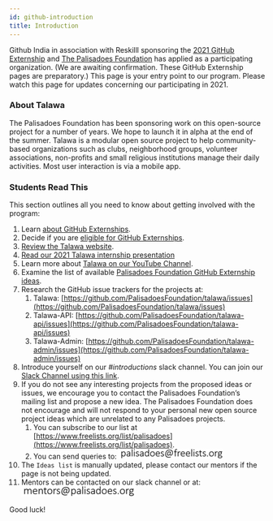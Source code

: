 ```yaml
---
id: github-introduction
title: Introduction
---
```


Github India in association with Reskilll sponsoring the [2021 GitHub Externship](https://externship.github.in/) and [The Palisadoes Foundation](http://www.palisadoes.org) has applied as a participating organization. (We are awaiting confirmation. These GitHub Externship pages are preparatory.) This page is your entry point to our program. Please watch this page for updates concerning our participating in 2021.

### About Talawa

The Palisadoes Foundation has been sponsoring work on this open-source project for a number of years. We hope to launch it in alpha at the end of the summer. Talawa is a modular open source project to help community-based organizations such as clubs, neighborhood groups, volunteer associations, non-profits and small religious institutions manage their daily activities. Most user interaction is via a mobile app.

### Students Read This

This section outlines all you need to know about getting involved with the program:

1. Learn [about GitHub Externships](https://externship.github.in/about).
1. Decide if you are [eligible for GitHub Externships](https://externship.github.in/apply).
1. [Review the Talawa website](https://palisadoesfoundation.github.io/talawa-docs/docs/).
1. [Read our 2021 Talawa internship presentation](http://www.palisadoes.org/wp-content/uploads/2021/05/github-externship-2021-talawa-1.pdf)
1. Learn more about [Talawa on our YouTube Channel](https://www.youtube.com/watch?v=jo7RwU4GEkE&list=PLv50qHwThlJVTUZsVz2CbRSi2f8uF9XE6&index=2).
1. Examine the list of available [Palisadoes Foundation GitHub Externship ideas](https://palisadoesfoundation.github.io/talawa-docs/docs/internships/internship-ideas/).
1. Research the GitHub issue trackers for the projects at:
    1. Talawa: [https://github.com/PalisadoesFoundation/talawa/issues](https://github.com/PalisadoesFoundation/talawa/issues)
    1. Talawa-API: [https://github.com/PalisadoesFoundation/talawa-api/issues](https://github.com/PalisadoesFoundation/talawa-api/issues)
    1. Talawa-Admin: [https://github.com/PalisadoesFoundation/talawa-admin/issues](https://github.com/PalisadoesFoundation/talawa-admin/issues)
1. Introduce yourself on our *#introductions* slack channel. You can join our [Slack Channel using this link](http://slack.palisadoes.org).
1. If you do not see any interesting projects from the proposed ideas or issues, we encourage you to contact the Palisadoes Foundation’s mailing list and propose a new idea. The Palisadoes Foundation does not encourage and will not respond to your personal new open source project ideas which are unrelated to any Palisadoes projects.
    1. You can subscribe to our list at [https://www.freelists.org/list/palisadoes](https://www.freelists.org/list/palisadoes).  
    1. You can send queries to:
           ![img](/img/email/freelists.png)
1. The `Ideas list` is manually updated, please contact our mentors if the page is not being updated.
1. Mentors can be contacted on our slack channel or at:
       ![img](/img/email/mentors.png)

Good luck!
